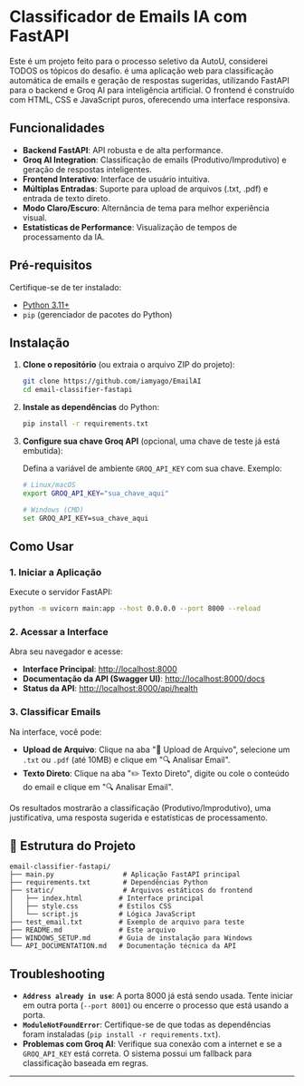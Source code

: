 # Classificador de Emails IA com FastAPI

Este é um projeto feito para o processo seletivo da AutoU, considerei TODOS os tópicos do desafio. é uma aplicação web para classificação automática de emails e geração de respostas sugeridas, utilizando FastAPI para o backend e Groq AI para inteligência artificial. O frontend é construído com HTML, CSS e JavaScript puros, oferecendo uma interface responsiva.
  

## Funcionalidades
-   **Backend FastAPI**: API robusta e de alta performance.
-   **Groq AI Integration**: Classificação de emails (Produtivo/Improdutivo) e geração de respostas inteligentes.
-   **Frontend Interativo**: Interface de usuário intuitiva.
-   **Múltiplas Entradas**: Suporte para upload de arquivos (.txt, .pdf) e entrada de texto direto.
-   **Modo Claro/Escuro**: Alternância de tema para melhor experiência visual.
-   **Estatísticas de Performance**: Visualização de tempos de processamento da IA.

## Pré-requisitos
Certifique-se de ter instalado:

-   [Python 3.11+](https://www.python.org/downloads/)
-   `pip` (gerenciador de pacotes do Python)

## Instalação
1.  **Clone o repositório** (ou extraia o arquivo ZIP do projeto):

    ```bash
    git clone https://github.com/iamyago/EmailAI
    cd email-classifier-fastapi
    ```

2.  **Instale as dependências** do Python:

    ```bash
    pip install -r requirements.txt
    ```
    
3.  **Configure sua chave Groq API** (opcional, uma chave de teste já está embutida):

    Defina a variável de ambiente `GROQ_API_KEY` com sua chave. Exemplo:

    ```bash
    # Linux/macOS
    export GROQ_API_KEY="sua_chave_aqui"

    # Windows (CMD)
    set GROQ_API_KEY=sua_chave_aqui
    ```

## Como Usar

### 1. Iniciar a Aplicação

Execute o servidor FastAPI:

```bash
python -m uvicorn main:app --host 0.0.0.0 --port 8000 --reload
```

### 2. Acessar a Interface

Abra seu navegador e acesse:

-   **Interface Principal**: [http://localhost:8000](http://localhost:8000)
-   **Documentação da API (Swagger UI)**: [http://localhost:8000/docs](http://localhost:8000/docs)
-   **Status da API**: [http://localhost:8000/api/health](http://localhost:8000/api/health)

### 3. Classificar Emails

Na interface, você pode:

-   **Upload de Arquivo**: Clique na aba "📁 Upload de Arquivo", selecione um `.txt` ou `.pdf` (até 10MB) e clique em "🔍 Analisar Email".
-   **Texto Direto**: Clique na aba "✏️ Texto Direto", digite ou cole o conteúdo do email e clique em "🔍 Analisar Email".

Os resultados mostrarão a classificação (Produtivo/Improdutivo), uma justificativa, uma resposta sugerida e estatísticas de processamento.

## 📂 Estrutura do Projeto

```
email-classifier-fastapi/
├── main.py                 # Aplicação FastAPI principal
├── requirements.txt        # Dependências Python
├── static/                 # Arquivos estáticos do frontend
│   ├── index.html         # Interface principal
│   ├── style.css          # Estilos CSS
│   └── script.js          # Lógica JavaScript
├── test_email.txt         # Exemplo de arquivo para teste
├── README.md              # Este arquivo
├── WINDOWS_SETUP.md       # Guia de instalação para Windows
└── API_DOCUMENTATION.md   # Documentação técnica da API
```

## Troubleshooting

-   **`Address already in use`**: A porta 8000 já está sendo usada. Tente iniciar em outra porta (`--port 8001`) ou encerre o processo que está usando a porta.
-   **`ModuleNotFoundError`**: Certifique-se de que todas as dependências foram instaladas (`pip install -r requirements.txt`).
-   **Problemas com Groq AI**: Verifique sua conexão com a internet e se a `GROQ_API_KEY` está correta. O sistema possui um fallback para classificação baseada em regras.

---

